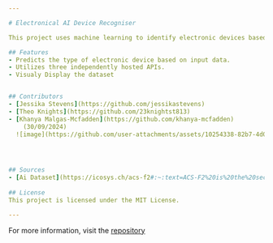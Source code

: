 ```yaml
---

# Electronical AI Device Recogniser

This project uses machine learning to identify electronic devices based on user input. It leverages three separate APIs for data collection and prediction. Each API is hosted individually, enabling efficient and accurate appliance recognition.

## Features
- Predicts the type of electronic device based on input data.
- Utilizes three independently hosted APIs.
- Visualy Display the dataset


## Contributors
- [Jessika Stevens](https://github.com/jessikastevens)
- [Theo Knights](https://github.com/23knightst813)
- [Khanya Malgas-Mcfadden](https://github.com/khanya-mcfadden)
    (30/09/2024)
  ![image](https://github.com/user-attachments/assets/10254338-82b7-4d00-b2e8-091fda2e37a9)




## Sources
- [Ai Dataset](https://icosys.ch/acs-f2#:~:text=ACS-F2%20is%20the%20second%20version%20of%20a%20database%20of%20electricity)
  
## License
This project is licensed under the MIT License.

---
```


For more information, visit the [repository](https://github.com/jessikastevens/Electronical-AI-Device-Recogniser) 
